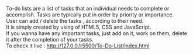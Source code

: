 To-do lists are a list of tasks that an individual needs to complete or accomplish. Tasks are typically put in order by priority or importance.
<br>
User can add / delete the tasks , according to their need.
<br>
It is simply created by using of HTML5, CSS and JavaScript.
<br>
If you wanna have any important tasks, just add on it, work on them, delete it after the completion of your tasks.
<br>
To check it live : http://127.0.0.1:5500/To-Do-List/index.html

